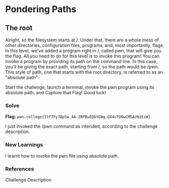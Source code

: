 # Pondering Paths

## The root
Alright, so the filesystem starts at /. Under that, there are a whole mess of other directories, configuration files, programs, and, most importantly, flags.
In this level, we've added a program right in /, called pwn, that will give you the flag. All you need to do for this level is to invoke this program!
You can invoke a program by providing its path on the command line. In this case, you'll be giving the exact path, starting from /, so the path would be /pwn. 
This style of path, one that starts with the root directory, is referred to as an "absolute path".

Start the challenge, launch a terminal, invoke the pwn program using its absolute path, and Capture that Flag! Good luck!

### Solve
**Flag:** `pwn.college{ItF7Fy7Bp5w_4A-ZRPBuEQGYGWg.QX4cTO0wCM5AzNzEzW}`

I just invoked the /pwn command as intended, according to the challenge description.

### New Learnings
I learnt how to invoke the pwn file using absolute path.

### References 
Challenge Description
